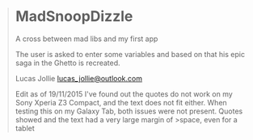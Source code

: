 ># MadSnoopDizzle
>A cross between mad libs and my first app
>
>The user is asked to enter some variables and based on that his epic saga in the Ghetto is recreated.
>
>Lucas Jollie <lucas_jollie@outlook.com>
>
>Edit as of 19/11/2015
>I've found out the quotes do not work on my Sony Xperia Z3 Compact, and the text does not fit either.
>When testing this on my Galaxy Tab, both issues were not present. Quotes showed and the text had a very large margin of >space, even for a tablet

